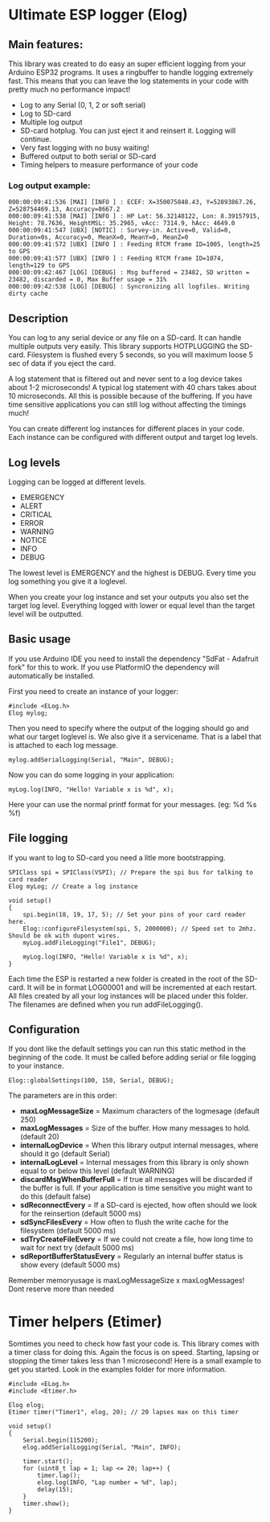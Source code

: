 # Ultimate ESP logger (Elog)
## Main features:
This library was created to do easy an super efficient logging from your Arduino ESP32 programs. It uses a ringbuffer to handle logging extremely fast. This means that you can leave the log statements in your code with pretty much no performance impact!
- Log to any Serial (0, 1, 2 or soft serial)
- Log to SD-card
- Multiple log output
- SD-card hotplug. You can just eject it and reinsert it. Logging will continue.
- Very fast logging with no busy waiting!
- Buffered output to both serial or SD-card
- Timing helpers to measure performance of your code

 ### Log output example:
```
000:00:09:41:536 [MAI] [INFO ] : ECEF: X=350075848.43, Y=52893867.26, Z=528754469.13, Accuracy=8667.2
000:00:09:41:538 [MAI] [INFO ] : HP Lat: 56.32148122, Lon: 8.39157915, Height: 78.7636, HeightMSL: 35.2965, vAcc: 7314.9, hAcc: 4649.0
000:00:09:41:547 [UBX] [NOTIC] : Survey-in. Active=0, Valid=0, Duration=0s, Accuracy=0, MeanX=0, MeanY=0, MeanZ=0
000:00:09:41:572 [UBX] [INFO ] : Feeding RTCM frame ID=1005, length=25 to GPS
000:00:09:41:577 [UBX] [INFO ] : Feeding RTCM frame ID=1074, length=129 to GPS
000:00:09:42:467 [LOG] [DEBUG] : Msg buffered = 23482, SD written = 23482, discarded = 0, Max Buffer usage = 31%
000:00:09:42:538 [LOG] [DEBUG] : Syncronizing all logfiles. Writing dirty cache
 ```
## Description

You can log to any serial device or any file on a SD-card. It can handle multiple outputs very easily.
This library supports HOTPLUGGING the SD-card. Filesystem is flushed every 5 seconds, so you will maximum loose 5 sec of data if you eject the card.

A log statement that is filtered out and never sent to a log device takes about 1-2 microseconds! A typical log statement with 40 chars takes about 10 microseconds. All this is possible because of the buffering. If you have time sensitive applications you can still log without affecting the timings much!

You can create different log instances for different places in your code. Each instance can be configured with different output and target log levels.

## Log levels
Logging can be logged at different levels.

- EMERGENCY
- ALERT
- CRITICAL
- ERROR
- WARNING
- NOTICE
- INFO
- DEBUG

 The lowest level is EMERGENCY and the highest is DEBUG.
 Every time you log something you give it a loglevel.

 When you create your log instance and set your outputs you also set the target log level. Everything logged with lower or equal level than the target level will be outputted.

 ## Basic usage
 
 If you use Arduino IDE you need to install the dependency "SdFat - Adafruit fork" for this to work. If you use PlatformIO the dependency will automatically be installed.

 First you need to create an instance of your logger:
 ```
 #include <ELog.h>
Elog mylog;
 ```
Then you need to specify where the output of the logging should go and what our target loglevel is. We also give it a servicename. That is a label that is attached to each log message.
 ```
mylog.addSerialLogging(Serial, "Main", DEBUG);
 ```
Now you can do some logging in your application:
```
myLog.log(INFO, "Hello! Variable x is %d", x); 
```
Here your can use the normal printf format for your messages. (eg: %d %s %f)

## File logging
If you want to log to SD-card you need a litle more bootstrapping.
```
SPIClass spi = SPIClass(VSPI); // Prepare the spi bus for talking to card reader
Elog myLog; // Create a log instance

void setup()
{
    spi.begin(18, 19, 17, 5); // Set your pins of your card reader here.
    Elog::configureFilesystem(spi, 5, 2000000); // Speed set to 2mhz. Should be ok with dupont wires.
    myLog.addFileLogging("File1", DEBUG);

    myLog.log(INFO, "Hello! Variable x is %d", x); 
}
```
Each time the ESP is restarted a new folder is created in the root of the SD-card. It will be in format LOG00001 and will be incremented at each restart. All files created by all your log instances will be placed under this folder. The filenames are defined when you run addFileLogging().
## Configuration
If you dont like the default settings you can run this static method in the beginning of the code. It must be called before adding serial or file logging to your instance.
```
Elog::globalSettings(100, 150, Serial, DEBUG);
```
The parameters are in this order:

- **maxLogMessageSize** = Maximum characters of the logmesage (default 250)
- **maxLogMessages** = Size of the buffer. How many messages to hold. (default 20)
- **internalLogDevice** = When this library output internal messages, where should it go (default Serial)
- **internalLogLevel** = Internal messages from this library is only shown equal to or below this level (default WARNING)
- **discardMsgWhenBufferFull** = If true all messages will be discarded if the buffer is full. If your application is time sensitive you might want to do this (default false)
- **sdReconnectEvery** = If a SD-card is ejected, how often should we look for the reinsertion (default 5000 ms)
- **sdSyncFilesEvery** = How often to flush the write cache for the filesystem (default 5000 ms)
- **sdTryCreateFileEvery** = If we could not create a file, how long time to wait for next try (default 5000 ms)
- **sdReportBufferStatusEvery** = Regularly an internal buffer status is show every (default 5000 ms)

Remember memoryusage is maxLogMessageSize x maxLogMessages! Dont reserve more than needed

# Timer helpers (Etimer)
Somtimes you need to check how fast your code is. This library comes with a timer class for doing this.
Again the focus is on speed. Starting, lapsing or stopping the timer takes less than 1 microsecond! 
Here is a small example to get you started. Look in the examples folder for more information.

```
#include <ELog.h>
#include <Etimer.h>

Elog elog;
Etimer timer("Timer1", elog, 20); // 20 lapses max on this timer

void setup()
{
    Serial.begin(115200);
    elog.addSerialLogging(Serial, "Main", INFO);

    timer.start();
    for (uint8_t lap = 1; lap <= 20; lap++) {
        timer.lap();
        elog.log(INFO, "Lap number = %d", lap);
        delay(15);
    }
    timer.show(); 
}
```